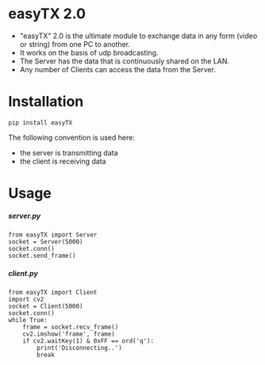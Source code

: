 # easyTX 2.0 

- "easyTX" 2.0 is the ultimate module to exchange data in any form (video or string) from one PC to another.
- It works on the basis of udp broadcasting.
- The Server has the data that is continuously shared on the LAN.
- Any number of Clients can access the data from the Server.

Installation
============

```shell
pip install easyTX
```


The following convention is used here: 
* the server is transmitting data
* the client is receiving data

Usage
============

##### server.py 

	from easyTX import Server
	socket = Server(5000)
	socket.conn()
	socket.send_frame()

##### client.py

	from easyTX import Client
	import cv2
	socket = Client(5000)
	socket.conn()
	while True:
		frame = socket.recv_frame()
		cv2.imshow('frame', frame)
		if cv2.waitKey(1) & 0xFF == ord('q'):
			print('Disconnecting..')
			break
